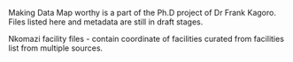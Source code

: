Making Data Map worthy is a part of the Ph.D project of Dr Frank Kagoro. Files listed here and metadata are still in draft stages.

Nkomazi facility files - contain coordinate of facilities curated from facilities list from multiple sources.
